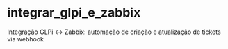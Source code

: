 # integrar_glpi_e_zabbix
Integração GLPi ↔ Zabbix: automação de criação e atualização de tickets via webhook
